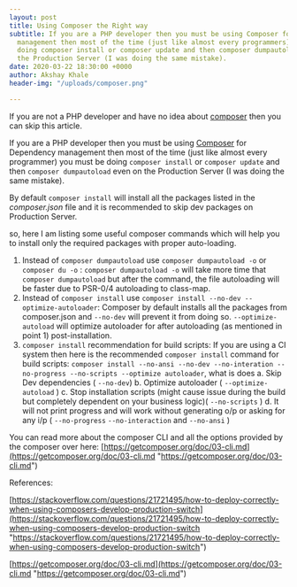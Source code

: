 ```yaml
---
layout: post
title: Using Composer the Right way
subtitle: If you are a PHP developer then you must be using Composer for Dependency
  management then most of the time (just like almost every programmers) you must be
  doing composer install or composer update and then composer dumpautoload even on
  the Production Server (I was doing the same mistake).
date: 2020-03-22 18:30:00 +0000
author: Akshay Khale
header-img: "/uploads/composer.png"

---
```

If you are not a PHP developer and have no idea about [composer](https://getcomposer.org/) then you can skip this article.

If you are a PHP developer then you must be using [Composer](https://getcomposer.org/) for Dependency management then most of the time (just like almost every programmer) you must be doing `composer install` or `composer update` and then `composer dumpautoload` even on the Production Server (I was doing the same mistake).

By default `composer install` will install all the packages listed in the _composer.json_ file and it is recommended to skip dev packages on Production Server.

so, here I am listing some useful composer commands which will help you to install only the required packages with proper auto-loading.

1. Instead of `composer dumpautoload` use `composer dumpautoload -o` or `composer du -o` : `composer dumpautoload -o` will take more time that `composer dumpautoload` but after the command, the file autoloading will be faster due to PSR-0/4 autoloading to class-map.
2. Instead of `composer install` use `composer install --no-dev --optimize-autoloader`: Composer by default installs all the packages from composer.json and `--no-dev` will prevent it from doing so. `--optimize-autoload` will optimize autoloader for after autoloading (as mentioned in point 1) post-installation.
3. `composer install` recommendation for build scripts: If you are using a CI system then here is the recommended `composer install` command for build scripts: `composer install --no-ansi --no-dev --no-interation --no-progress --no-scripts --optimize autoloader`, what is does a. Skip Dev dependencies ( `--no-dev`) b. Optimize autoloader ( `--optimize-autoload` ) c. Stop installation scripts (might cause issue during the build but completely dependent on your business logic)( `--no-scripts` ) d. It will not print progress and will work without generating o/p or asking for any i/p ( `--no-progress` `--no-interaction` and `--no-ansi` )

You can read more about the composer CLI and all the options provided by the composer over here: [https://getcomposer.org/doc/03-cli.md](https://getcomposer.org/doc/03-cli.md "https://getcomposer.org/doc/03-cli.md")

References:

[https://stackoverflow.com/questions/21721495/how-to-deploy-correctly-when-using-composers-develop-production-switch](https://stackoverflow.com/questions/21721495/how-to-deploy-correctly-when-using-composers-develop-production-switch "https://stackoverflow.com/questions/21721495/how-to-deploy-correctly-when-using-composers-develop-production-switch")

[https://getcomposer.org/doc/03-cli.md](https://getcomposer.org/doc/03-cli.md "https://getcomposer.org/doc/03-cli.md")